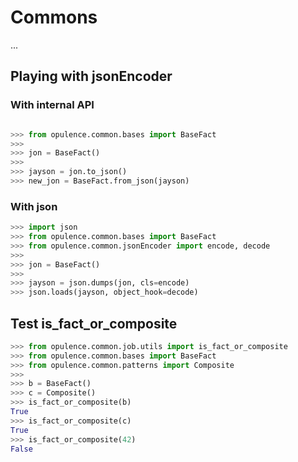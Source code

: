 # Commons
...


## Playing with jsonEncoder

### With internal API

```python

>>> from opulence.common.bases import BaseFact
>>>
>>> jon = BaseFact()
>>>
>>> jayson = jon.to_json()
>>> new_jon = BaseFact.from_json(jayson)
```

### With json

```python
>>> import json
>>> from opulence.common.bases import BaseFact
>>> from opulence.common.jsonEncoder import encode, decode
>>>
>>> jon = BaseFact()
>>>
>>> jayson = json.dumps(jon, cls=encode)
>>> json.loads(jayson, object_hook=decode)

```

## Test is_fact_or_composite

```python
>>> from opulence.common.job.utils import is_fact_or_composite
>>> from opulence.common.bases import BaseFact
>>> from opulence.common.patterns import Composite
>>>
>>> b = BaseFact()
>>> c = Composite()
>>> is_fact_or_composite(b)
True
>>> is_fact_or_composite(c)
True
>>> is_fact_or_composite(42)
False
```